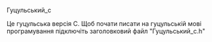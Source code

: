 Гуцульський_c

Це гуцульська версія C.
Щоб почати писати на гуцульській мові програмування підключіть заголовковий файл "Гуцульський_c.h"

